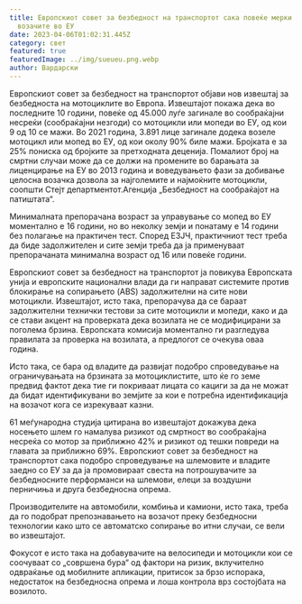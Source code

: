 ```yaml
---
title: Европскиот совет за безбедност на транспортот сака повеќе мерки за
  возачите во ЕУ
date: 2023-04-06T01:02:31.445Z
category: свет
featured: true
featuredImage: ../img/sueueu.png.webp
author: Вардарски
---
```


Европскиот совет за безбедност на транспортот објави нов извештај за безбедноста на мотоциклите во Европа. Извештајот покажа дека во последните 10 години, повеќе од 45.000 луѓе загинале во сообраќајни несреќи (сообраќајни незгоди) со мотоцикли или мопеди во ЕУ, од кои 9 од 10 се мажи. Во 2021 година, 3.891 лице загинале додека возеле мотоцикл или мопед во ЕУ, од кои околу 90% биле мажи. Бројката е за 25% пониска од бројките за претходната деценија. Помалиот број на смртни случаи може да се должи на промените во барањата за лиценцирање на ЕУ во 2013 година и воведувањето фази за добивање целосна возачка дозвола за најголемите и најмоќните мотоцикли, соопшти Стејт департментот.Агенција „Безбедност на сообраќајот на патиштата“.

Минималната препорачана возраст за управување со мопед во ЕУ моментално е 16 години, но во неколку земји и понатаму е 14 години без полагање на практичен тест. Според ЕЗЈЧ, практичниот тест треба да биде задолжителен и сите земји треба да ја применуваат препорачаната минимална возраст од 16 или повеќе години.

Европскиот совет за безбедност на транспортот ја повикува Европската унија и европските национални влади да ги направат системите против блокирање на сопирањето (ABS) задолжителни на сите нови мотоцикли.
Извештајот, исто така, препорачува да се бараат задолжителни технички тестови за сите мотоцикли и мопеди, како и да се стави акцент на проверката дека возилата не се модифицирани за поголема брзина. Европската комисија моментално ги разгледува правилата за проверка на возилата, а предлогот се очекува оваа година.

Исто така, се бара од владите да развијат подобро спроведување на ограничувањата на брзината за мотоциклистите, што ќе го земе предвид фактот дека тие ги покриваат лицата со кациги за да не можат да бидат идентификувани во земјите за кои е потребна идентификација на возачот кога се изрекуваат казни.

61 меѓународна студија цитирана во извештајот докажува дека носењето шлем го намалува ризикот од смртност во сообраќајна несреќа со мотор за приближно 42% и ризикот од тешки повреди на главата за приближно 69%. Европскиот совет за безбедност на транспортот сака подобро спроведување на шлемовите и владите заедно со ЕУ за да ја промовираат свеста на потрошувачите за безбедносните перформанси на шлемови, елеци за воздушни перничиња и друга безбедносна опрема.

Производителите на автомобили, комбиња и камиони, исто така, треба да го подобрат препознавањето на возачот преку безбедносни технологии како што се автоматско сопирање во итни случаи, се вели во извештајот.

Фокусот е исто така на добавувачите на велосипеди и мотоцикли кои се соочуваат со „совршена бура“ од фактори на ризик, вклучително одвраќање од мобилните апликации, притисок за брзо испорака, недостаток на безбедносна опрема и лоша контрола врз состојбата на возилото.
